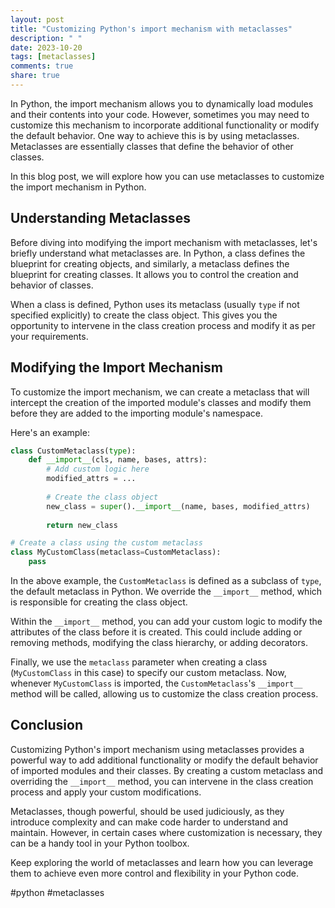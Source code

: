 ```yaml
---
layout: post
title: "Customizing Python's import mechanism with metaclasses"
description: " "
date: 2023-10-20
tags: [metaclasses]
comments: true
share: true
---
```


In Python, the import mechanism allows you to dynamically load modules and their contents into your code. However, sometimes you may need to customize this mechanism to incorporate additional functionality or modify the default behavior. One way to achieve this is by using metaclasses. Metaclasses are essentially classes that define the behavior of other classes.

In this blog post, we will explore how you can use metaclasses to customize the import mechanism in Python.

## Understanding Metaclasses

Before diving into modifying the import mechanism with metaclasses, let's briefly understand what metaclasses are. In Python, a class defines the blueprint for creating objects, and similarly, a metaclass defines the blueprint for creating classes. It allows you to control the creation and behavior of classes.

When a class is defined, Python uses its metaclass (usually `type` if not specified explicitly) to create the class object. This gives you the opportunity to intervene in the class creation process and modify it as per your requirements.

## Modifying the Import Mechanism

To customize the import mechanism, we can create a metaclass that will intercept the creation of the imported module's classes and modify them before they are added to the importing module's namespace.

Here's an example:

```python
class CustomMetaclass(type):
    def __import__(cls, name, bases, attrs):
        # Add custom logic here
        modified_attrs = ...
        
        # Create the class object
        new_class = super().__import__(name, bases, modified_attrs)
        
        return new_class

# Create a class using the custom metaclass
class MyCustomClass(metaclass=CustomMetaclass):
    pass

```

In the above example, the `CustomMetaclass` is defined as a subclass of `type`, the default metaclass in Python. We override the `__import__` method, which is responsible for creating the class object.

Within the `__import__` method, you can add your custom logic to modify the attributes of the class before it is created. This could include adding or removing methods, modifying the class hierarchy, or adding decorators.

Finally, we use the `metaclass` parameter when creating a class (`MyCustomClass` in this case) to specify our custom metaclass. Now, whenever `MyCustomClass` is imported, the `CustomMetaclass`'s `__import__` method will be called, allowing us to customize the class creation process.

## Conclusion

Customizing Python's import mechanism using metaclasses provides a powerful way to add additional functionality or modify the default behavior of imported modules and their classes. By creating a custom metaclass and overriding the `__import__` method, you can intervene in the class creation process and apply your custom modifications.

Metaclasses, though powerful, should be used judiciously, as they introduce complexity and can make code harder to understand and maintain. However, in certain cases where customization is necessary, they can be a handy tool in your Python toolbox.

Keep exploring the world of metaclasses and learn how you can leverage them to achieve even more control and flexibility in your Python code.

\#python #metaclasses